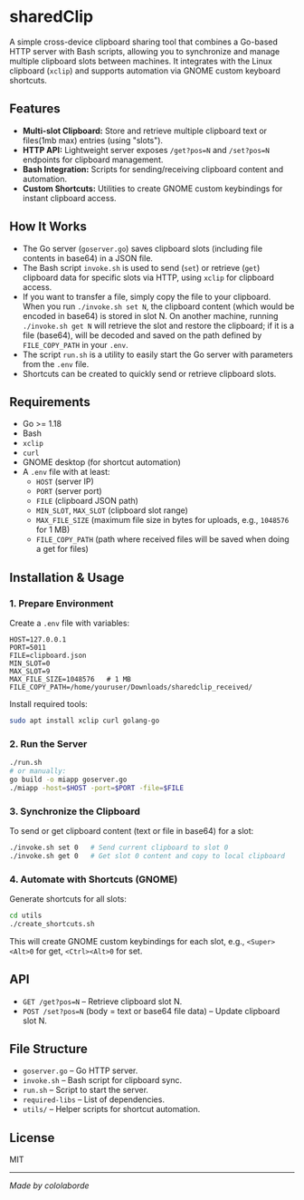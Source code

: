 # sharedClip

A simple cross-device clipboard sharing tool that combines a Go-based HTTP server with Bash scripts, allowing you to synchronize and manage multiple clipboard slots between machines. It integrates with the Linux clipboard (`xclip`) and supports automation via GNOME custom keyboard shortcuts.

## Features

- **Multi-slot Clipboard:** Store and retrieve multiple clipboard text or files(1mb max) entries (using "slots").
- **HTTP API:** Lightweight server exposes `/get?pos=N` and `/set?pos=N` endpoints for clipboard management.
- **Bash Integration:** Scripts for sending/receiving clipboard content and automation.
- **Custom Shortcuts:** Utilities to create GNOME custom keybindings for instant clipboard access.

## How It Works

- The Go server (`goserver.go`) saves clipboard slots (including file contents in base64) in a JSON file.
- The Bash script `invoke.sh` is used to send (`set`) or retrieve (`get`) clipboard data for specific slots via HTTP, using `xclip` for clipboard access.
- If you want to transfer a file, simply copy the file to your clipboard. When you run `./invoke.sh set N`, the clipboard content (which would be encoded in base64) is stored in slot N. On another machine, running `./invoke.sh get N` will retrieve the slot and restore the clipboard; if it is a file (base64), will be decoded and saved on the path defined by `FILE_COPY_PATH` in your `.env`.
- The script `run.sh` is a utility to easily start the Go server with parameters from the `.env` file.
- Shortcuts can be created to quickly send or retrieve clipboard slots.

## Requirements

- Go >= 1.18
- Bash
- `xclip`
- `curl`
- GNOME desktop (for shortcut automation)
- A `.env` file with at least:
  - `HOST` (server IP)
  - `PORT` (server port)
  - `FILE` (clipboard JSON path)
  - `MIN_SLOT`, `MAX_SLOT` (clipboard slot range)
  - `MAX_FILE_SIZE` (maximum file size in bytes for uploads, e.g., `1048576` for 1 MB)
  - `FILE_COPY_PATH` (path where received files will be saved when doing a get for files)

## Installation & Usage

### 1. Prepare Environment

Create a `.env` file with variables:
```env
HOST=127.0.0.1
PORT=5011
FILE=clipboard.json
MIN_SLOT=0
MAX_SLOT=9
MAX_FILE_SIZE=1048576   # 1 MB
FILE_COPY_PATH=/home/youruser/Downloads/sharedclip_received/
```

Install required tools:
```bash
sudo apt install xclip curl golang-go
```

### 2. Run the Server

```bash
./run.sh
# or manually:
go build -o miapp goserver.go
./miapp -host=$HOST -port=$PORT -file=$FILE
```

### 3. Synchronize the Clipboard

To send or get clipboard content (text or file in base64) for a slot:
```bash
./invoke.sh set 0   # Send current clipboard to slot 0
./invoke.sh get 0   # Get slot 0 content and copy to local clipboard
```

### 4. Automate with Shortcuts (GNOME)

Generate shortcuts for all slots:
```bash
cd utils
./create_shortcuts.sh
```
This will create GNOME custom keybindings for each slot, e.g., `<Super><Alt>0` for get, `<Ctrl><Alt>0` for set.

## API

- `GET /get?pos=N` – Retrieve clipboard slot N.
- `POST /set?pos=N` (body = text or base64 file data) – Update clipboard slot N.

## File Structure

- `goserver.go` – Go HTTP server.
- `invoke.sh` – Bash script for clipboard sync.
- `run.sh` – Script to start the server.
- `required-libs` – List of dependencies.
- `utils/` – Helper scripts for shortcut automation.

## License

MIT

---

*Made by cololaborde*
